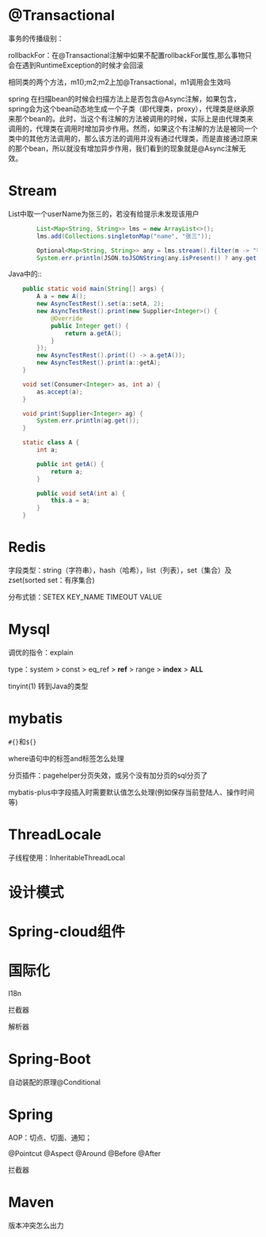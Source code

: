 # @Transactional

事务的传播级别：

rollbackFor：在@Transactional注解中如果不配置rollbackFor属性,那么事物只会在遇到RuntimeException的时候才会回滚

相同类的两个方法，m1();m2;m2上加@Transactional，m1调用会生效吗

spring 在扫描bean的时候会扫描方法上是否包含@Async注解，如果包含，spring会为这个bean动态地生成一个子类（即代理类，proxy），代理类是继承原来那个bean的。此时，当这个有注解的方法被调用的时候，实际上是由代理类来调用的，代理类在调用时增加异步作用。然而，如果这个有注解的方法是被同一个类中的其他方法调用的，那么该方法的调用并没有通过代理类，而是直接通过原来的那个bean，所以就没有增加异步作用，我们看到的现象就是@Async注解无效。

# Stream

List<User>中取一个userName为张三的，若没有给提示未发现该用户

```java
        List<Map<String, String>> lms = new ArrayList<>();
        lms.add(Collections.singletonMap("name", "张三"));

        Optional<Map<String, String>> any = lms.stream().filter(m -> "李四".equals(m.get("name"))).findAny();
        System.err.println(JSON.toJSONString(any.isPresent() ? any.get() : "不存在"));
```

Java中的::

```java
    public static void main(String[] args) {
        A a = new A();
        new AsyncTestRest().set(a::setA, 2);
        new AsyncTestRest().print(new Supplier<Integer>() {
            @Override
            public Integer get() {
                return a.getA();
            }
        });
        new AsyncTestRest().print(() -> a.getA());
        new AsyncTestRest().print(a::getA);
    }

    void set(Consumer<Integer> as, int a) {
        as.accept(a);
    }

    void print(Supplier<Integer> ag) {
        System.err.println(ag.get());
    }

    static class A {
        int a;

        public int getA() {
            return a;
        }

        public void setA(int a) {
            this.a = a;
        }
    }
```

# Redis

字段类型：string（字符串），hash（哈希），list（列表），set（集合）及zset(sorted set：有序集合)

分布式锁：SETEX KEY_NAME TIMEOUT VALUE

# Mysql

调优的指令：explain

type：system > const > eq_ref > **ref** > range > **index** > **ALL**

tinyint(1) 转到Java的类型

# mybatis

`#{}`和`${}`

where语句中的<if>标签and标签怎么处理

分页插件：pagehelper分页失效，或另个没有加分页的sql分页了

mybatis-plus中字段插入时需要默认值怎么处理(例如保存当前登陆人、操作时间等)

# ThreadLocale

子线程使用：InheritableThreadLocal

# 设计模式

# Spring-cloud组件

# 国际化

I18n

拦截器

解析器

# Spring-Boot

自动装配的原理@Conditional

# Spring

AOP：切点、切面、通知；

@Pointcut  @Aspect  @Around  @Before  @After

拦截器

# Maven

版本冲突怎么出力

# 